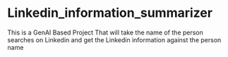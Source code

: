 # Linkedin_information_summarizer
This is a GenAI Based Project That will take the name of the person searches on Linkedin and get the Linkedin information against the person name
